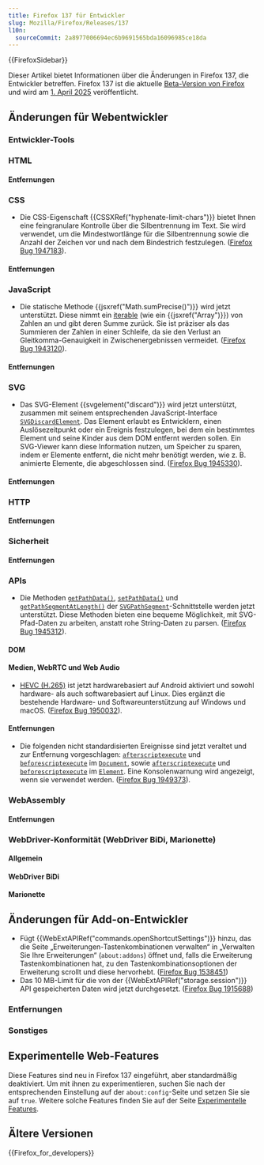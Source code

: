```yaml
---
title: Firefox 137 für Entwickler
slug: Mozilla/Firefox/Releases/137
l10n:
  sourceCommit: 2a8977006694ec6b9691565bda16096985ce18da
---
```


{{FirefoxSidebar}}

Dieser Artikel bietet Informationen über die Änderungen in Firefox 137, die Entwickler betreffen. Firefox 137 ist die aktuelle [Beta-Version von Firefox](https://www.mozilla.org/en-US/firefox/channel/desktop/#beta) und wird am [1. April 2025](https://whattrainisitnow.com/release/?version=137) veröffentlicht.

## Änderungen für Webentwickler

### Entwickler-Tools

### HTML

#### Entfernungen

### CSS

- Die CSS-Eigenschaft {{CSSXRef("hyphenate-limit-chars")}} bietet Ihnen eine feingranulare Kontrolle über die Silbentrennung im Text. Sie wird verwendet, um die Mindestwortlänge für die Silbentrennung sowie die Anzahl der Zeichen vor und nach dem Bindestrich festzulegen. ([Firefox Bug 1947183](https://bugzil.la/1947183)).

#### Entfernungen

### JavaScript

- Die statische Methode {{jsxref("Math.sumPrecise()")}} wird jetzt unterstützt. Diese nimmt ein [iterable](/de/docs/Web/JavaScript/Reference/Iteration_protocols#the_iterable_protocol) (wie ein {{jsxref("Array")}}) von Zahlen an und gibt deren Summe zurück. Sie ist präziser als das Summieren der Zahlen in einer Schleife, da sie den Verlust an Gleitkomma-Genauigkeit in Zwischenergebnissen vermeidet. ([Firefox Bug 1943120](https://bugzil.la/1943120)).

#### Entfernungen

### SVG

- Das SVG-Element {{svgelement("discard")}} wird jetzt unterstützt, zusammen mit seinem entsprechenden JavaScript-Interface [`SVGDiscardElement`](/de/docs/Web/API/SVGDiscardElement). Das Element erlaubt es Entwicklern, einen Auslösezeitpunkt oder ein Ereignis festzulegen, bei dem ein bestimmtes Element und seine Kinder aus dem DOM entfernt werden sollen. Ein SVG-Viewer kann diese Information nutzen, um Speicher zu sparen, indem er Elemente entfernt, die nicht mehr benötigt werden, wie z. B. animierte Elemente, die abgeschlossen sind. ([Firefox Bug 1945330](https://bugzil.la/1945330)).

#### Entfernungen

### HTTP

#### Entfernungen

### Sicherheit

#### Entfernungen

### APIs

- Die Methoden [`getPathData()`](/de/docs/Web/API/SVGPathSegment/getPathData), [`setPathData()`](/de/docs/Web/API/SVGPathSegment/setPathData) und [`getPathSegmentAtLength()`](/de/docs/Web/API/SVGPathSegment/getPathSegmentAtLength) der [`SVGPathSegment`](/de/docs/Web/API/SVGPathSegment)-Schnittstelle werden jetzt unterstützt. Diese Methoden bieten eine bequeme Möglichkeit, mit SVG-Pfad-Daten zu arbeiten, anstatt rohe String-Daten zu parsen. ([Firefox Bug 1945312](https://bugzil.la/1945312)).

#### DOM

#### Medien, WebRTC und Web Audio

- [HEVC (H.265)](/de/docs/Web/Media/Guides/Formats/Video_codecs#hevc_h.265) ist jetzt hardwarebasiert auf Android aktiviert und sowohl hardware- als auch softwarebasiert auf Linux. Dies ergänzt die bestehende Hardware- und Softwareunterstützung auf Windows und macOS. ([Firefox Bug 1950032](https://bugzil.la/1950032)).

#### Entfernungen

- Die folgenden nicht standardisierten Ereignisse sind jetzt veraltet und zur Entfernung vorgeschlagen: [`afterscriptexecute`](/de/docs/Web/API/Document/afterscriptexecute_event) und [`beforescriptexecute`](/de/docs/Web/API/Document/beforescriptexecute_event) im [`Document`](/de/docs/Web/API/Document), sowie [`afterscriptexecute`](/de/docs/Web/API/Element/afterscriptexecute_event) und [`beforescriptexecute`](/de/docs/Web/API/Element/beforescriptexecute_event) im [`Element`](/de/docs/Web/API/Element). Eine Konsolenwarnung wird angezeigt, wenn sie verwendet werden. ([Firefox Bug 1949373](https://bugzil.la/1949373)).

### WebAssembly

#### Entfernungen

### WebDriver-Konformität (WebDriver BiDi, Marionette)

#### Allgemein

#### WebDriver BiDi

#### Marionette

## Änderungen für Add-on-Entwickler

- Fügt {{WebExtAPIRef("commands.openShortcutSettings")}} hinzu, das die Seite „Erweiterungen-Tastenkombinationen verwalten“ in „Verwalten Sie Ihre Erweiterungen“ (`about:addons`) öffnet und, falls die Erweiterung Tastenkombinationen hat, zu den Tastenkombinationsoptionen der Erweiterung scrollt und diese hervorhebt. ([Firefox Bug 1538451](https://bugzil.la/1538451))
- Das 10 MB-Limit für die von der {{WebExtAPIRef("storage.session")}} API gespeicherten Daten wird jetzt durchgesetzt. ([Firefox Bug 1915688](https://bugzil.la/1915688))

### Entfernungen

### Sonstiges

## Experimentelle Web-Features

Diese Features sind neu in Firefox 137 eingeführt, aber standardmäßig deaktiviert. Um mit ihnen zu experimentieren, suchen Sie nach der entsprechenden Einstellung auf der `about:config`-Seite und setzen Sie sie auf `true`. Weitere solche Features finden Sie auf der Seite [Experimentelle Features](/de/docs/Mozilla/Firefox/Experimental_features).

## Ältere Versionen

{{Firefox_for_developers}}
